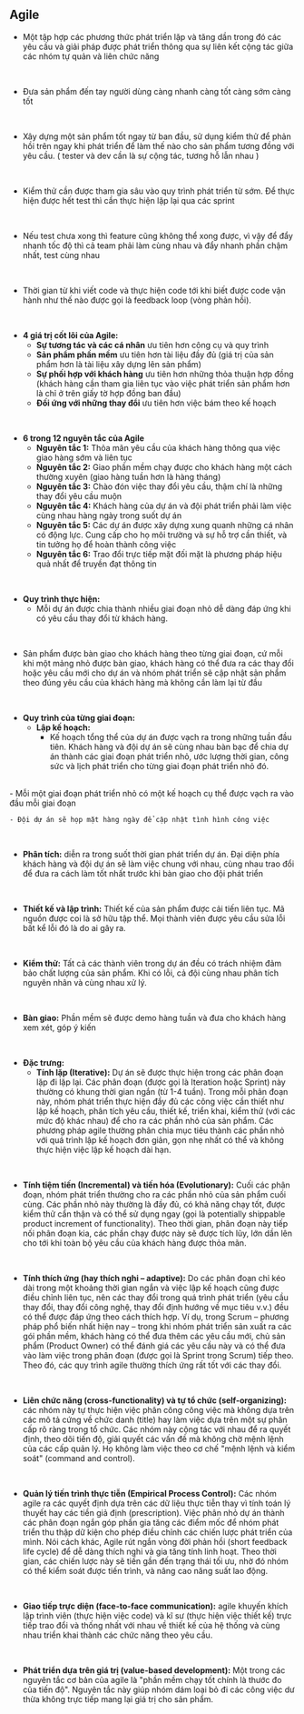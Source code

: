 ## Agile

- Một tập hợp các phương thức phát triển lặp và tăng dần trong đó các yêu cầu và giải pháp được phát triển thông qua sự liên kết cộng tác giữa các nhóm tự quản và liên chức năng
</br>

- Đưa sản phẩm đến tay người dùng càng nhanh càng tốt càng sớm càng tốt
</br>

- Xây dựng một sản phẩm tốt ngay từ ban đầu, sử dụng kiểm thử để phản hồi trên ngay khi phát triển để làm thế nào cho sản phẩm tương đồng với yêu cầu. ( tester và dev cần là sự cộng tác, tương hỗ lẫn nhau )
</br>

- Kiểm thử cần được tham gia sâu vào quy trình phát triển từ sớm. Để thực hiện được hết test thì cần thực hiện lặp lại qua các sprint
</br>

- Nếu test chưa xong thì feature cũng không thể xong được, vì vậy để đẩy nhanh tốc độ thì cả team phải làm cùng nhau và đẩy nhanh phần chậm nhất, test cùng nhau
</br>

- Thời gian từ khi viết code và thực hiện code tới khi biết được code vận hành như thế nào được gọi là feedback loop (vòng phản hồi).
</br>

- **4 giá trị cốt lõi của Agile:**
  - **Sự tương tác và các cá nhân** ưu tiên hơn công cụ và quy trình
  - **Sản phẩm phần mềm** ưu tiên hơn tài liệu đầy đủ (giá trị của sản phẩm hơn là tài liệu xây dựng lên sản phẩm)
  - **Sự phối hợp với khách hàng** ưu tiên hơn những thỏa thuận hợp đồng (khách hàng cần tham gia liên tục vào việc phát triển sản phẩm hơn là chỉ ở trên giấy tờ hợp đồng ban đầu)
  - **Đối ứng với những thay đổi** ưu tiên hơn việc bám theo kế hoạch
</br>

- **6 trong 12 nguyên tắc của Agile**
  - **Nguyên tắc 1:** Thỏa mãn yêu cầu của khách hàng thông qua việc giao hàng sớm và liên tục
  - **Nguyên tắc 2:** Giao phần mềm chạy được cho khách hàng một cách thường xuyên (giao hàng tuần hơn là hàng tháng)
  - **Nguyên tắc 3:** Chào đón việc thay đổi yêu cầu, thậm chí là những thay đổi yêu cầu muộn
  - **Nguyên tắc 4:** Khách hàng của dự án và đội phát triển phải làm việc cùng nhau hàng ngày trong suốt dự án
  - **Nguyên tắc 5:** Các dự án được xây dựng xung quanh những cá nhân có động lực. Cung cấp cho họ môi trường và sự hỗ trợ cần thiết, và tin tưởng họ để hoàn thành công việc
  - **Nguyên tắc 6:** Trao đổi trực tiếp mặt đối mặt là phương pháp hiệu quả nhất để truyền đạt thông tin
</br>

- **Quy trình thực hiện:**
  - Mỗi dự án được chia thành nhiều giai đoạn nhỏ dễ dàng đáp ứng khi có yêu cầu thay đổi từ khách hàng.
</br>

  - Sản phẩm được bàn giao cho khách hàng theo từng giai đoạn, cứ mỗi khi một mảng nhỏ được bàn giao, khách hàng có thể đưa ra các thay đổi hoặc yêu cầu mới cho dự án và nhóm phát triển sẽ cập nhật sản phẩm theo đúng yêu cầu của khách hàng mà không cần làm lại từ đầu
</br>

- **Quy trình của từng giai đoạn:**
  - **Lập kế hoạch:**
    - Kế hoạch tổng thể của dự án được vạch ra trong những tuần đầu tiên. Khách hàng và đội dự án sẽ cùng nhau bàn bạc để chia dự án thành các giai đoạn phát triển nhỏ, ước lượng thời gian, công sức và lịch phát triển cho từng giai đoạn phát triển nhỏ đó.
</br>
    - Mỗi một giai đoạn phát triển nhỏ có một kế hoạch cụ thể được vạch ra vào đầu mỗi giai đoạn
</br>

    - Đội dự án sẽ họp mặt hàng ngày để cập nhật tình hình công việc
</br>

  - **Phân tích:** diễn ra trong suốt thời gian phát triển dự án. Đại diện phía khách hàng và đội dự án sẽ làm việc chung với nhau, cùng nhau trao đổi để đưa ra cách làm tốt nhất trước khi bàn giao cho đội phát triển
</br>

  - **Thiết kế và lập trình:** Thiết kế của sản phẩm được cải tiến liên tục. Mã nguồn được coi là sở hữu tập thể. Mọi thành viên được yêu cầu sửa lỗi bất kể lỗi đó là do ai gây ra.
</br>

  - **Kiểm thử:** Tất cả các thành viên trong dự án đều có trách nhiệm đảm bảo chất lượng của sản phẩm. Khi có lỗi, cả đội cùng nhau phân tích nguyên nhân và cùng nhau xử lý.
</br>

  - **Bàn giao:** Phần mềm sẽ được demo hàng tuần và đưa cho khách hàng xem xét, góp ý kiến
</br>

- **Đặc trưng:**
  - **Tính lặp (Iterative):** Dự án sẽ được thực hiện trong các phân đoạn lặp đi lặp lại. Các phân đoạn (được gọi là Iteration hoặc Sprint) này thường có khung thời gian ngắn (từ 1-4 tuần). Trong mỗi phân đoạn này, nhóm phát triển thực hiện đầy đủ các công việc cần thiết như lập kế hoạch, phân tích yêu cầu, thiết kế, triển khai, kiểm thử (với các mức độ khác nhau) để cho ra các phần nhỏ của sản phẩm. Các phương pháp agile thường phân chia mục tiêu thành các phần nhỏ với quá trình lập kế hoạch đơn giản, gọn nhẹ nhất có thể và không thực hiện việc lập kế hoạch dài hạn.
</br>

  - **Tính tiệm tiến (Incremental) và tiến hóa (Evolutionary):** Cuối các phân đoạn, nhóm phát triển thường cho ra các phần nhỏ của sản phẩm cuối cùng. Các phần nhỏ này thường là đầy đủ, có khả năng chạy tốt, được kiểm thử cẩn thận và có thể sử dụng ngay (gọi là potentially shippable product increment of functionality). Theo thời gian, phân đoạn này tiếp nối phân đoạn kia, các phần chạy được này sẽ được tích lũy, lớn dần lên cho tới khi toàn bộ yêu cầu của khách hàng được thỏa mãn. 
</br>

  - **Tính thích ứng (hay thích nghi – adaptive):** Do các phân đoạn chỉ kéo dài trong một khoảng thời gian ngắn và việc lập kế hoạch cũng được điều chỉnh liên tục, nên các thay đổi trong quá trình phát triển (yêu cầu thay đổi, thay đổi công nghệ, thay đổi định hướng về mục tiêu v.v.) đều có thể được đáp ứng theo cách thích hợp. Ví dụ, trong Scrum – phương pháp phổ biến nhất hiện nay – trong khi nhóm phát triển sản xuất ra các gói phần mềm, khách hàng có thể đưa thêm các yêu cầu mới, chủ sản phẩm (Product Owner) có thể đánh giá các yêu cầu này và có thể đưa vào làm việc trong phân đoạn (được gọi là Sprint trong Scrum) tiếp theo. Theo đó, các quy trình agile thường thích ứng rất tốt với các thay đổi.
</br>

  - **Liên chức năng (cross-functionality) và tự tổ chức (self-organizing):** các nhóm này tự thực hiện việc phân công công việc mà không dựa trên các mô tả cứng về chức danh (title) hay làm việc dựa trên một sự phân cấp rõ ràng trong tổ chức. Các nhóm này cộng tác với nhau để ra quyết định, theo dõi tiến độ, giải quyết các vấn đề mà không chờ mệnh lệnh của các cấp quản lý. Họ không làm việc theo cơ chế "mệnh lệnh và kiểm soát" (command and control).
</br>

  - **Quản lý tiến trình thực tiễn (Empirical Process Control):** Các nhóm agile ra các quyết định dựa trên các dữ liệu thực tiễn thay vì tính toán lý thuyết hay các tiền giả định (prescription). Việc phân nhỏ dự án thành các phân đoạn ngắn góp phần gia tăng các điểm mốc để nhóm phát triển thu thập dữ kiện cho phép điều chỉnh các chiến lược phát triển của mình. Nói cách khác, Agile rút ngắn vòng đời phản hồi (short feedback life cycle) để dễ dàng thích nghi và gia tăng tính linh hoạt. Theo thời gian, các chiến lược này sẽ tiến gần đến trạng thái tối ưu, nhờ đó nhóm có thể kiểm soát được tiến trình, và nâng cao năng suất lao động.
</br>

  - **Giao tiếp trực diện (face-to-face communication):** agile khuyến khích lập trình viên (thực hiện việc code) và kĩ sư (thực hiện việc thiết kế) trực tiếp trao đổi và thống nhất với nhau về thiết kế của hệ thống và cùng nhau triển khai thành các chức năng theo yêu cầu.
</br>

  - **Phát triển dựa trên giá trị (value-based development):** Một trong các nguyên tắc cơ bản của agile là "phần mềm chạy tốt chính là thước đo của tiến độ". Nguyên tắc này giúp nhóm dám loại bỏ đi các công việc dư thừa không trực tiếp mang lại giá trị cho sản phẩm.
